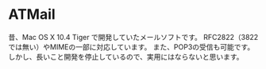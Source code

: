 # ATMail

昔、Mac OS X 10.4 Tiger で開発していたメールソフトです。
RFC2822（3822では無い）やMIMEの一部に対応しています。
また、POP3の受信も可能です。
しかし、長いこと開発を停止しているので、実用にはならないと思います。
